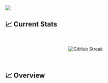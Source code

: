 <a href="https://www.linkedin.com/in/developer-nur/">
<img src="https://i.ibb.co/hfcdPK1/My-first-design-1-3.png" />
</a>

## :chart_with_upwards_trend: Current Stats

<br />
<p  align="center">
<img src="https://streak-stats.demolab.com?user=Developer-Nur&theme=highcontrast" alt="GitHub Streak" />
</p>

<br/>

## :chart_with_upwards_trend: Overview
